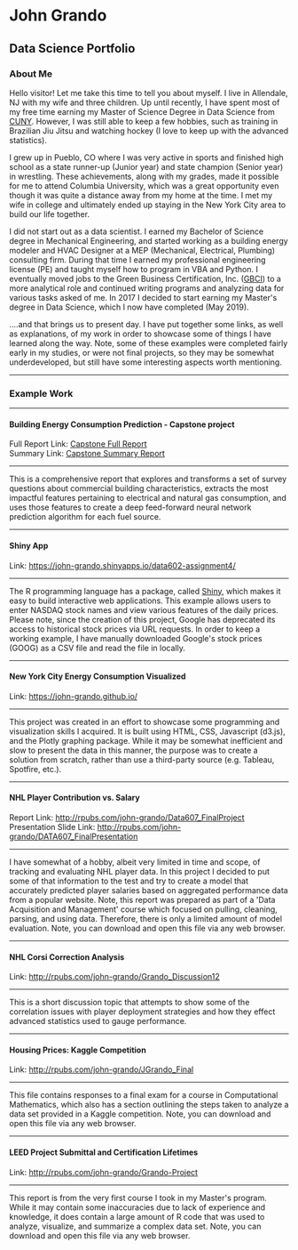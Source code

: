 # John Grando
## Data Science Portfolio

### About Me
Hello visitor!  Let me take this time to tell you about myself.  I live in Allendale, NJ with my wife and three children.  Up until recently, I have spent most of my free time earning my Master of Science Degree in Data Science from [CUNY](https://sps.cuny.edu/academics/graduate/master-science-data-science-ms).  However, I was still able to keep a few hobbies, such as training in Brazilian Jiu Jitsu and watching hockey (I love to keep up with the advanced statistics).  

I grew up in Pueblo, CO where I was very active in sports and finished high school as a state runner-up (Junior year) and state champion (Senior year) in wrestling.  These achievements, along with my grades, made it possible for me to attend Columbia University, which was a great opportunity even though it was quite a distance away from my home at the time.  I met my wife in college and ultimately ended up staying in the New York City area to build our life together.  

I did not start out as a data scientist.  I earned my Bachelor of Science degree in Mechanical Engineering, and started working as a building energy modeler and HVAC Designer at a MEP (Mechanical, Electrical, Plumbing) consulting firm. During that time I earned my professional engineering license (PE) and taught myself how to program in VBA and Python. I eventually moved jobs to the Green Business Certification, Inc. ([GBCI](http://www.gbci.org/)) to a more analytical role and continued writing programs and analyzing data for various tasks asked of me. In 2017 I decided to start earning my Master's degree in Data Science, which I now have completed (May 2019). 

....and that brings us to present day.  I have put together some links, as well as explanations, of my work in order to showcase some of things I have learned along the way.  Note, some of these examples were completed fairly early in my studies, or were not final projects, so they may be somewhat underdeveloped, but still have some interesting aspects worth mentioning.  

---
### Example Work

---  
#### Building Energy Consumption Prediction - Capstone project  
Full Report Link: [Capstone Full Report](https://github.com/john-grando/john-grando-portfolio/blob/master/CapstoneDocuments/CapstoneFullReport.pdf)  
Summary Link: [Capstone Summary Report](https://github.com/john-grando/john-grando-portfolio/blob/master/CapstoneDocuments/CapstoneSummary.pdf)  

---  
This is a comprehensive report that explores and transforms a set of survey questions about commercial building characteristics, extracts the most impactful features pertaining to electrical and natural gas consumption, and uses those features to create a deep feed-forward neural network prediction algorithm for each fuel source.  

---  
#### Shiny App  
Link: https://john-grando.shinyapps.io/data602-assignment4/  

---  
The R programming language has a package, called [Shiny](https://shiny.rstudio.com/), which makes it easy to build interactive web applications.  This example allows users to enter NASDAQ stock names and view various features of the daily prices. Please note, since the creation of this project, Google has deprecated its access to historical stock prices via URL requests.  In order to keep a working example, I have manually downloaded Google's stock prices (GOOG) as a CSV file and read the file in locally.  

---  
#### New York City Energy Consumption Visualized  
Link: https://john-grando.github.io/  

---  
This project was created in an effort to showcase some programming and visualization skills I acquired.  It is built using HTML, CSS, Javascript (d3.js), and the Plotly graphing package.  While it may be somewhat inefficient and slow to present the data in this manner, the purpose was to create a solution from scratch, rather than use a third-party source (e.g. Tableau, Spotfire, etc.).  

---  
#### NHL Player Contribution vs. Salary  
Report Link: http://rpubs.com/john-grando/Data607_FinalProject  
Presentation Slide Link: http://rpubs.com/john-grando/DATA607_FinalPresentation  

---  
I have somewhat of a hobby, albeit very limited in time and scope, of tracking and evaluating NHL player data.  In this project I decided to put some of that information to the test and try to create a model that accurately predicted player salaries based on aggregated performance data from a popular website. Note, this report was prepared as part of a 'Data Acquisition and Management' course which focused on pulling, cleaning, parsing, and using data.  Therefore, there is only a limited amount of model evaluation.  Note, you can download and open this file via any web browser.  

---  
#### NHL Corsi Correction Analysis  
Link: http://rpubs.com/john-grando/Grando_Discussion12  

---  
This is a short discussion topic that attempts to show some of the correlation issues with player deployment strategies and how they effect advanced statistics used to gauge performance.  

---  
#### Housing Prices: Kaggle Competition  
Link: http://rpubs.com/john-grando/JGrando_Final  

---  
This file contains responses to a final exam for a course in Computational Mathematics, which also has a section outlining the steps taken to analyze a data set provided in a Kaggle competition.  Note, you can download and open this file via any web browser.  

---  
#### LEED Project Submittal and Certification Lifetimes  
Link: http://rpubs.com/john-grando/Grando-Project  

---  
This report is from the very first course I took in my Master's program.  While it may contain some inaccuracies due to lack of experience and knowledge, it does contain a large amount of R code that was used to analyze, visualize, and summarize a complex data set.  Note, you can download and open this file via any web browser.  

